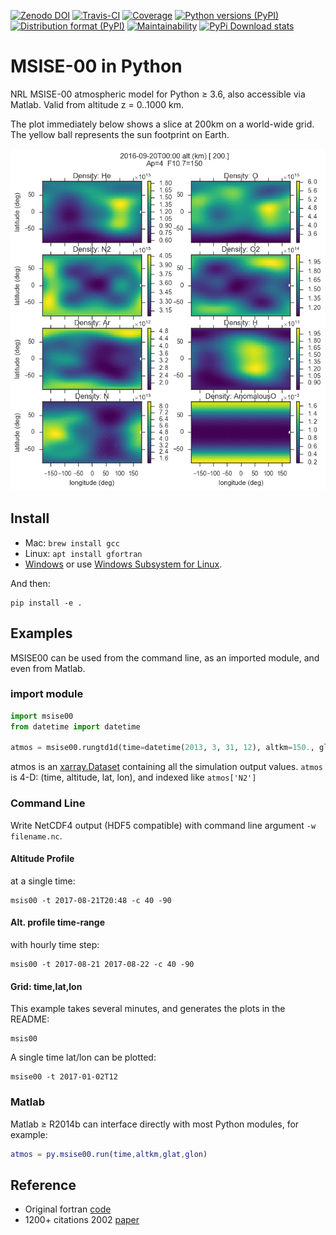[![Zenodo DOI](https://zenodo.org/badge/32971905.svg)](https://zenodo.org/badge/latestdoi/32971905)
[![Travis-CI](https://travis-ci.org/scivision/msise00.svg)](https://travis-ci.org/scivision/msise00)
[![Coverage](https://coveralls.io/repos/scivision/msise00/badge.svg?branch=master&service=github)](https://coveralls.io/github/scivision/msise00?branch=master)
[![Python versions (PyPI)](https://img.shields.io/pypi/pyversions/msise00.svg)](https://pypi.python.org/pypi/msise00)
[![Distribution format (PyPI)](https://img.shields.io/pypi/format/msise00.svg)](https://pypi.python.org/pypi/msise00)
[![Maintainability](https://api.codeclimate.com/v1/badges/f6f206d6f6605bcf435d/maintainability)](https://codeclimate.com/github/scivision/msise00/maintainability)
[![PyPi Download stats](http://pepy.tech/badge/msise00)](http://pepy.tech/project/msise00)

# MSISE-00 in Python

NRL MSISE-00 atmospheric model for Python &ge; 3.6, also accessible via Matlab.
Valid from altitude z = 0..1000 km.

The plot immediately below shows a slice at 200km on a world-wide grid.
The yellow ball represents the sun footprint on Earth.

![MSIS global time animation](tests/msise00_demo.gif)

## Install

-   Mac: `brew install gcc`
-   Linux: `apt install gfortran`
-   [Windows](https://www.scivision.co/windows-gcc-gfortran-cmake-make-install/)
    or use [Windows Subsystem for Linux](https://www.scivision.co/install-windows-subsystem-for-linux/).

And then:

    pip install -e .

## Examples

MSISE00 can be used from the command line, as an imported module, and even from Matlab.

### import module

```python
import msise00
from datetime import datetime

atmos = msise00.rungtd1d(time=datetime(2013, 3, 31, 12), altkm=150., glat=65., glon=-148.)
```

atmos is an [xarray.Dataset](http://xarray.pydata.org/en/stable/generated/xarray.Dataset.html) containing all the simulation output values.
`atmos` is 4-D: (time, altitude, lat, lon), and indexed like `atmos['N2']`


### Command Line

Write NetCDF4 output (HDF5 compatible) with command line argument `-w filename.nc`.


#### Altitude Profile

at a single time:

    msis00 -t 2017-08-21T20:48 -c 40 -90

#### Alt. profile time-range

with hourly time step:

    msis00 -t 2017-08-21 2017-08-22 -c 40 -90

#### Grid: time,lat,lon

This example takes several minutes, and generates the plots in the README:

    msis00

A single time lat/lon can be plotted:

    msise00 -t 2017-01-02T12
    
### Matlab
Matlab &ge; R2014b can interface directly with most Python modules, for example:

```matlab
atmos = py.msise00.run(time,altkm,glat,glon)
```

## Reference

* Original fortran [code](https://ccmc.gsfc.nasa.gov/pub/modelweb/atmospheric/msis/)
* 1200+ citations 2002 [paper](http://onlinelibrary.wiley.com/doi/10.1029/2002JA009430/pdf)
